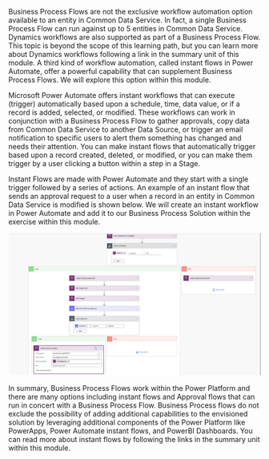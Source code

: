 Business Process Flows are not the exclusive workflow automation option
available to an entity in Common Data Service. In fact, a single
Business Process Flow can run against up to 5 entities in Common Data
Service. Dynamics workflows are also supported as part of a Business
Process Flow. This topic is beyond the scope of this learning path, but
you can learn more about Dynamics workflows following a link in the
summary unit of this module. A third kind of workflow automation, called
instant flows in Power Automate, offer a powerful capability that can
supplement Business Process Flows. We will explore this option within
this module.

Microsoft Power Automate offers instant workflows that can execute
(trigger) automatically based upon a schedule, time, data value, or if a
record is added, selected, or modified. These workflows can work in
conjunction with a Business Process Flow to gather approvals, copy data
from Common Data Service to another Data Source, or trigger an email
notification to specific users to alert them something has changed and
needs their attention. You can make instant flows that automatically
trigger based upon a record created, deleted, or modified, or you can
make them trigger by a user clicking a button within a step in a Stage.

Instant Flows are made with Power Automate and they start with a single
trigger followed by a series of actions. An example of an instant flow
that sends an approval request to a user when a record in an entity in
Common Data Service is modified is shown below. We will create an
instant workflow in Power Automate and add it to our Business Process
Solution within the exercise within this module.

![Complex Instant Flow](../media/4-complex-instant-flow.png)

In summary, Business Process Flows work within the Power
Platform and there are many options including instant
flows and Approval flows that can run in concert with a Business Process
Flow. Business Process flows do not exclude the possibility of adding
additional capabilities to the envisioned solution by leveraging
additional components of the Power Platform like PowerApps, Power
Automate instant flows, and PowerBI Dashboards. You can read more about
instant flows by following the links in the summary unit within this
module.
